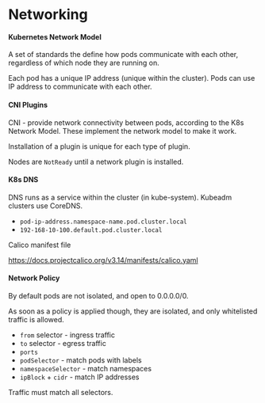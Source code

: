 # Networking

#### Kubernetes Network Model
A set of standards the define how pods communicate with each other, regardless of which node they are running on.

Each pod has a unique IP address (unique within the cluster). Pods can use IP address to communicate with each other.

#### CNI Plugins
CNI - provide network connectivity between pods, according to the K8s Network Model. These implement the network model to make it work.

Installation of a plugin is unique for each type of plugin.

Nodes are `NotReady` until a network plugin is installed.

#### K8s DNS
DNS runs as a service within the cluster (in kube-system). Kubeadm clusters use CoreDNS.

- `pod-ip-address.namespace-name.pod.cluster.local`
- `192-168-10-100.default.pod.cluster.local`

Calico manifest file

https://docs.projectcalico.org/v3.14/manifests/calico.yaml

#### Network Policy


By default pods are not isolated, and open to 0.0.0.0/0.

As soon as a policy is applied though, they are isolated, and only whitelisted traffic is allowed.

- `from` selector - ingress traffic
- `to` selector - egress traffic
- `ports`
- `podSelector` - match pods with labels
- `namespaceSelector` - match namespaces
- `ipBlock` + `cidr` - match IP addresses

Traffic must match all selectors.
